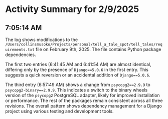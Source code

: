 # Activity Summary for 2/9/2025

## 7:05:14 AM
The log shows modifications to the `/Users/collinsmusoko/Projects/personal/tell_a_tale_spot/tell_tales/requirements.txt` file on February 9th, 2025.  The file contains Python package dependencies.

The first two entries (6:41:45 AM and 6:41:54 AM) are almost identical, differing only by the presence of `Django==5.0.6` in the first entry. This suggests a quick reversion or an accidental addition of  `Django==5.0.6`.

The third entry (6:57:49 AM) shows a change from `psycopg2==2.9.9` to `psycopg2-binary==2.9.9`. This indicates a switch to the binary wheels version of the `psycopg2` PostgreSQL adapter, likely for improved installation or performance.  The rest of the packages remain consistent across all three revisions.  The overall pattern shows dependency management for a Django project using various testing and development tools.
